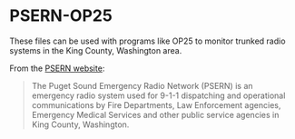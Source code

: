 # PSERN-OP25

These files can be used with programs like OP25 to monitor trunked radio systems in the King County, Washington area.

From the [PSERN website](https://psern.org/):

> The Puget Sound Emergency Radio Network (PSERN) is an emergency radio system used for 9-1-1 dispatching and operational communications by Fire Departments, Law Enforcement agencies, Emergency Medical Services and other public service agencies in King County, Washington.

